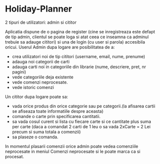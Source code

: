 # Holiday-Planner

2 tipuri de utilizatori: admin si cititor

Aplicatia dispune de o pagina de register (cine se inregistreaza este defapt de tip admin, clientul 
se poate loga si atat ceea ce inseamna ca adminul trebuie sa adauge cititori) si una de login (cu user si parola) accesibila oricui.
Userul Admin dupa logare are posibilitatea de a:
- crea utilizatori noi de tip cititori (username, email, nume, prenume)
- adauga noi categorii de carti
- adauga carti noi in categoriile din librarie (nume, descriere, pret, nr pagini)
- vede categoriile deja existente
- vede comenzi neprocesate.
- vede istoric comenzi

Un cititor dupa logare poate sa:
- vada orice produs din orice categorie sau pe categorii.(la afisarea cartii se afiseaza toate informatiile despre aceasta)
- comande o carte prin specificarea cantitatii. 
- sa vada cosul curent si lista cu fiecare carte si ce cantitate plus suma per carte
  (daca a comandat 2 carti de 1 leu o sa vada 2xCarte = 2 Lei precum si suma totala a comenzii)
- sa plaseze o comanda.

In momentul plasarii comenzii orice admin poate vedea comenziile neprocesate in meniul Comenzi neprocesate 
si le poate marca ca si procesat.
